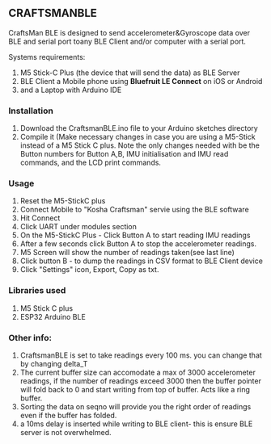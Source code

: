 ## CRAFTSMANBLE 

CraftsMan BLE is designed to send accelerometer&Gyroscope data over BLE and serial port toany BLE Client and/or computer with a serial port. 

Systems requirements:
1. M5 Stick-C Plus (the device that will send the data) as BLE Server
2. BLE Client a Mobile phone using **Bluefruit LE Connect** on iOS or Android
3. and a Laptop with Arduino IDE 

### Installation
1. Download the CraftsmanBLE.ino file to your Arduino sketches directory
2. Compile it (Make necessary changes in case you are using a M5-Stick instead of a M5 Stick C plus. Note the only changes needed with be the Button numbers for Button A,B, IMU initialisation and IMU read commands, and the LCD print commands.

### Usage
1. Reset the M5-StickC plus
2. Connect Mobile to "Kosha Craftsman" servie using the BLE software
3. Hit Connect
4. Click UART under modules section
5. On the M5-StickC Plus - Click Button A to start reading IMU  readings
6. After a few seconds click Button A to stop the accelerometer readings.
7. M5 Screen will show the number of readings taken(see last line)
8. Click button B - to dump the readings in CSV format to BLE Client device
9. Click "Settings" icon, Export, Copy as txt.

### Libraries used
1. M5 Stick C plus
2. ESP32 Arduino BLE

### Other info:
1. CraftsmanBLE is set to take readings every 100 ms. you can change that by changing delta_T
2. The current buffer size can accomodate a max of 3000 accelerometer readings, if the number of readings exceed 3000 then the buffer pointer will fold back to 0 and start writing from top of buffer. Acts like a ring buffer.
3. Sorting the data on seqno will provide you the right order of readings even if the buffer has folded.
4. a 10ms delay is inserted while writing to BLE client- this is ensure BLE server is not overwhelmed.

